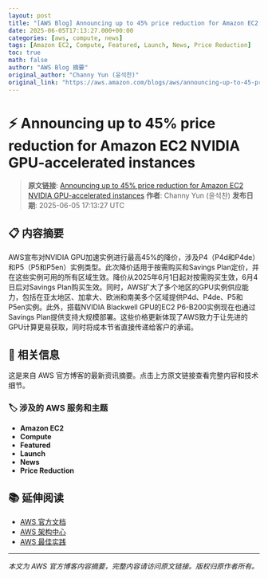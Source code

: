 ```yaml
---
layout: post
title: "[AWS Blog] Announcing up to 45% price reduction for Amazon EC2 NVIDIA GPU-accelerated instances"
date: 2025-06-05T17:13:27.000+00:00
categories: [aws, compute, news]
tags: [Amazon EC2, Compute, Featured, Launch, News, Price Reduction]
toc: true
math: false
author: "AWS Blog 摘要"
original_author: "Channy Yun (윤석찬)"
original_link: "https://aws.amazon.com/blogs/aws/announcing-up-to-45-price-reduction-for-amazon-ec2-nvidia-gpu-accelerated-instances/"
---
```


# ⚡ Announcing up to 45% price reduction for Amazon EC2 NVIDIA GPU-accelerated instances

> **原文链接**: [Announcing up to 45% price reduction for Amazon EC2 NVIDIA GPU-accelerated instances](https://aws.amazon.com/blogs/aws/announcing-up-to-45-price-reduction-for-amazon-ec2-nvidia-gpu-accelerated-instances/)
> **作者**: Channy Yun (윤석찬)
> **发布日期**: 2025-06-05 17:13:27 UTC

## 📋 内容摘要

AWS宣布对NVIDIA GPU加速实例进行最高45%的降价，涉及P4（P4d和P4de）和P5（P5和P5en）实例类型。此次降价适用于按需购买和Savings Plan定价，并在这些实例可用的所有区域生效。降价从2025年6月1日起对按需购买生效，6月4日后对Savings Plan购买生效。同时，AWS扩大了多个地区的GPU实例供应能力，包括在亚太地区、加拿大、欧洲和南美多个区域提供P4d、P4de、P5和P5en实例。此外，搭载NVIDIA Blackwell GPU的EC2 P6-B200实例现在也通过Savings Plan提供支持大规模部署。这些价格更新体现了AWS致力于让先进的GPU计算更易获取，同时将成本节省直接传递给客户的承诺。

## 🔗 相关信息

这是来自 AWS 官方博客的最新资讯摘要。点击上方原文链接查看完整内容和技术细节。

### 🏷️ 涉及的 AWS 服务和主题

- **Amazon EC2**
- **Compute**
- **Featured**
- **Launch**
- **News**
- **Price Reduction**

## 📚 延伸阅读

- [AWS 官方文档](https://docs.aws.amazon.com/)
- [AWS 架构中心](https://aws.amazon.com/architecture/)
- [AWS 最佳实践](https://aws.amazon.com/architecture/well-architected/)

---

*本文为 AWS 官方博客内容摘要，完整内容请访问原文链接。版权归原作者所有。*